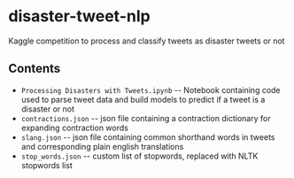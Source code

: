 # disaster-tweet-nlp
Kaggle competition to process and classify tweets as disaster tweets or not

## Contents
- `Processing Disasters with Tweets.ipynb`
-- Notebook containing code used to parse tweet data and build models to predict if a tweet is a disaster or not
- `contractions.json`
-- json file containing a contraction dictionary for expanding contraction words
- `slang.json`
-- json file containing common shorthand words in tweets and corresponding plain english translations
- `stop_words.json`
-- custom list of stopwords, replaced with NLTK stopwords list
